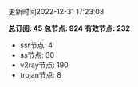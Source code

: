 更新时间2022-12-31 17:23:08

**总订阅: 45**
**总节点: 924**
**有效节点: 232**
- ssr节点: 4
- ss节点: 30
- v2ray节点: 190
- trojan节点: 8
